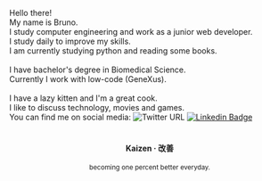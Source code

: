 Hello there!
</br>My name is Bruno.
</br>I study computer engineering and work as a junior web developer. 
</br>I study daily to improve my skills. 
</br>I am currently studying python and reading some books.
<br/>
<br/>I have bachelor's degree in Biomedical Science.
<br/>Currently I work with low-code (GeneXus).
<br/>
<br/>I have a lazy kitten and I'm a great cook.
<br/>I like to discuss technology, movies and games.
<br/>You can find me on social media:
![Twitter URL](https://img.shields.io/twitter/url?label=%40brunohhomem&style=social&url=https%3A%2F%2Ftwitter.com%2Fbrunohhomem)
[![Linkedin Badge](https://img.shields.io/badge/-BrunoHHomem-blue?style=flat-square&logo=Linkedin&logoColor=white&link=https://www.linkedin.com/in/tgmarinho/)](https://www.linkedin.com/in/brunohhomem/)
</br>
<br/>
<div align="center">
  <h4>Kaizen · 改善</h4>
  <sub>becoming one percent better everyday.</sub>
</div>
